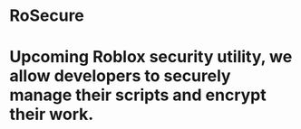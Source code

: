 # RoSecure

# Upcoming Roblox security utility, we allow developers to securely manage their scripts and encrypt their work.
